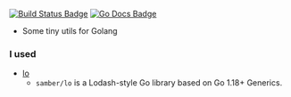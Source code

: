 [![Build Status Badge]][Build Status]
[![Go Docs Badge]][Go Docs]

[Build Status Badge]: https://github.com/haoxins/g/actions/workflows/test.yaml/badge.svg
[Build Status]: https://github.com/haoxins/g/actions/workflows/test.yaml
[Go Docs Badge]: https://pkg.go.dev/badge/github.com/haoxins/g
[Go Docs]: https://pkg.go.dev/github.com/haoxins/g

- Some tiny utils for Golang

### I used

- [lo](https://github.com/samber/lo)
  - `samber/lo` is a Lodash-style Go library based on Go 1.18+ Generics.
